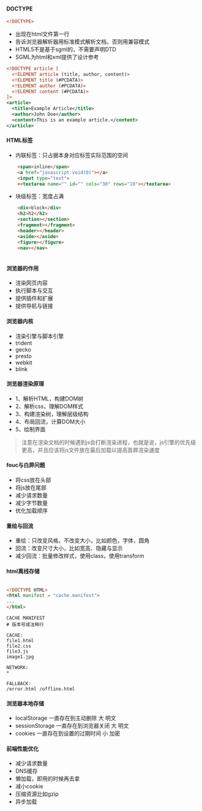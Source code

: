#### DOCTYPE

```html
<!DOCTYPE>
```

- 出现在html文件第一行
- 告诉浏览器解析器用标准模式解析文档，否则用兼容模式
- HTML5不是基于sgml的，不需要声明DTD
- SGML为html和xml提供了设计参考

```xml
<!DOCTYPE article [
  <!ELEMENT article (title, author, content)>
  <!ELEMENT title (#PCDATA)>
  <!ELEMENT author (#PCDATA)>
  <!ELEMENT content (#PCDATA)>
]>
<article>
  <title>Example Article</title>
  <author>John Doe</author>
  <content>This is an example article.</content>
</article>

```

#### HTML标签

- 内联标签：只占据本身对应标签实际范围的空间
```html
    <span>inline</span>
    <a href="javascript:void(0)"></a>
    <input type="text">
    <<textarea name="" id="" cols="30" rows="10"></textarea>
```

- 块级标签：宽度占满
```html
    <div>block</div>
    <h2>h2</h2>
    <section></section>
    <fragment></fragment>
    <header></header>
    <aside></aside>
    <figure></figure>
    <nav></nav>
    
```

#### 浏览器的作用
- 渲染网页内容
- 执行脚本与交互
- 提供插件和扩展
- 提供导航与链接

#### 浏览器内核
- 渲染引擎与脚本引擎
- trident
- gecko
- presto
- webkit
- blink

#### 浏览器渲染原理
- 1、解析HTML，构建DOM树
- 2、解析css，理解DOM样式
- 3、构建渲染树，理解层级结构
- 4、布局回流，计算DOM大小
- 5、绘制界面
> 注意在渲染文档的时候遇到js会打断渲染进程，也就是说，js引擎的优先级更高，并且应该将js文件放在最后加载以提高首屛渲染速度


#### fouc与白屏问题

- 将css放在头部
- 将js放在尾部
- 减少请求数量
- 减少字节数量
- 优化加载顺序


#### 重绘与回流
- 重绘：只改变风格，不改变大小，比如颜色，字体，圆角
- 回流：改变尺寸大小，比如宽高、隐藏与显示
- 减少回流：批量修改样式，使用class，使用transform


#### html离线存储
```html

<!DOCTYPE HTML>
<html manifest = "cache.manifest">
...
</html>

```

```manifest
CACHE MANIFEST
# 版本号或注释行

CACHE:
file1.html
file2.css
file3.js
image1.jpg

NETWORK:
*

FALLBACK:
/error.html /offline.html
```

#### 浏览器本地存储
- localStorage 一直存在到主动删除 大 明文
- sessionStorage 一直存在到浏览器关闭 大 明文
- cookies 一直存在到设置的过期时间 小 加密


#### 前端性能优化
- 减少请求数量
- DNS缓存
- 懒加载，即用的时候再去拿
- 减小cookie
- 压缩资源比如gzip
- 异步加载